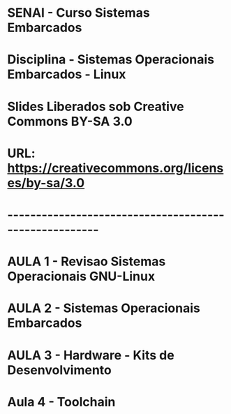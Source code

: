 # SENAI - Curso Sistemas Embarcados
# Disciplina - Sistemas Operacionais Embarcados - Linux
# Slides Liberados sob Creative Commons BY-SA 3.0
# URL: https://creativecommons.org/licenses/by-sa/3.0
# ------------------------------------------------------
# 
# AULA 1 - Revisao Sistemas Operacionais GNU-Linux
# AULA 2 - Sistemas Operacionais Embarcados
# AULA 3 - Hardware - Kits de Desenvolvimento
# Aula 4 - Toolchain

